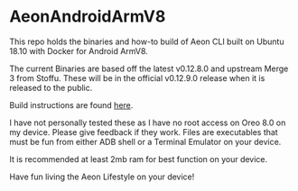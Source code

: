 # AeonAndroidArmV8
This repo holds the binaries and how-to build of Aeon CLI built on Ubuntu 18.10 with Docker for Android ArmV8.

The current Binaries are based off the latest v0.12.8.0 and upstream Merge 3 from Stoffu. These will be in the official v0.12.9.0 release when it is released to the public.  

Build instructions are found [here](https://github.com/BigslimVdub/AeonAndroidArmV8/blob/master/Build_and_Deploy.md). 

I have not personally tested these as I have no root access on Oreo 8.0 on my device. Please give feedback if they work. Files are executables that must be fun from either ADB shell or a Terminal Emulator on your device. 

It is recommended at least 2mb ram for best function on your device. 

Have fun living the Aeon Lifestyle on your device!
